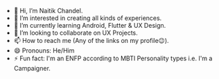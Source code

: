- 👋 Hi, I’m Naitik Chandel.
- 👀 I’m interested in creating all kinds of experiences.
- 🌱 I’m currently learning Android, Flutter & UX Design.
- 💞️ I’m looking to collaborate on UX Projects.
- 📫 How to reach me (Any of the links on my profile😉).
- 😄 Pronouns: He/Him
- ⚡ Fun fact: I'm an ENFP according to MBTI Personality types i.e. I'm a Campaigner.
